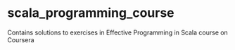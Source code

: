 # scala_programming_course
Contains solutions to exercises in Effective Programming in Scala course on Coursera
